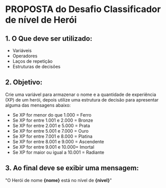 # PROPOSTA do Desafio Classificador de nível de Herói
## 1. O Que deve ser utilizado:
- Variáveis
- Operadores
- Laços de repetição
- Estruturas de decisões
## 2. Objetivo:
Crie uma variável para armazenar o nome e a quantidade de experiência (XP) de um herói, depois utilize uma estrutura de decisão para apresentar alguma das mensagens abaixo:
- Se XP for menor do que 1.000 = Ferro
- Se XP for entre 1.001 e 2.000 = Bronze
- Se XP for entre 2.001 e 5.000 = Prata
- Se XP for entre 5.001 e 7.000 = Ouro
- Se XP for entre 7.001 e 8.000 = Platina
- Se XP for entre 8.001 e 9.000 = Ascendente
- Se XP for entre 9.001 e 10.000= Imortal
- Se XP for maior ou igual a 10.001 = Radiante
## 3. Ao final deve se exibir uma mensagem:
"O Herói de nome **{nome}** está no nível de **{nivel}**"
